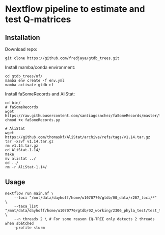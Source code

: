 # Nextflow pipeline to estimate and test Q-matrices  

## Installation  

Download repo:  
```
git clone https://github.com/fredjaya/gtdb_trees.git
```  

Install mamba/conda environment:  
```
cd gtdb_trees/nf/
mamba env create -f env.yml
mamba activate gtdb-nf
```

Install faSomeRecords and AliStat:
```
cd bin/ 
# faSomeRecords
wget https://raw.githubusercontent.com/santiagosnchez/faSomeRecords/master/faSomeRecords.py
chmod +x faSomeRecords.py

# AliStat
wget https://github.com/thomaskf/AliStat/archive/refs/tags/v1.14.tar.gz
tar -xzvf v1.14.tar.gz
rm v1.14.tar.gz
cd AliStat-1.14/
make
mv alistat ../
cd ../
rm -r AliStat-1.14/
```

## Usage  

```
nextflow run main.nf \
	--loci "/mnt/data/dayhoff/home/u1070770/gtdb/00_data/r207_loci/*" \
	--taxa_list "/mnt/data/dayhoff/home/u1070770/gtdb/02_working/2306_phyla_test/test_taxa/*" \
	--n_threads 2 \ # For some reason IQ-TREE only detects 2 threads when sbatched
	-profile slurm
```
